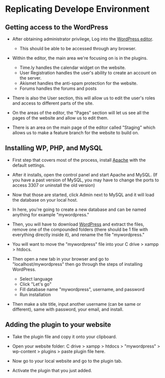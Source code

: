 # Replicating Develope Environment
## Getting access to the WordPress
- After obtaining administrator privilege, Log into the [WordPress editor](https://livetorock.org/wp-login.php?redirect_to=https%3A%2F%2Flivetorock.org%2Fwp-admin%2Fadmin.php%3Fpage%3Dbluehost&reauth=1).
    - This should be able to be accessed through any browser.

- Within the editor, the main area we're focusing on is in the plugins.
    - Time.ly handles the calendar widget on the website.
    - User Registration handles the user's ability to create an account on the server.
    - Akismet handles the anti-spam protection for the website.
    - Forums handles the forums and posts

- There is also the User section, this will allow us to edit the user's roles and access to different parts of the site.

- On the areas of the editor, the "Pages" section will let us see all the pages of the website and allow us to edit them.

- There is an area on the main page of the editor called "Staging" which allows us to make a feature branch for the website to build on.

## Installing WP, PHP, and MySQL
- First step that covers most of the process, install [Apache](https://www.apachefriends.org/) with the default settings.

- After it installs, open the control panel and start Apache and MySQL. (If you have a past version of MySQL, you may have to change the ports to access 3307 or uninstall the old version)

- Now that those are started, click Admin next to MySQL and it will load the database on your local host.

- In here, you're going to create a new database and can be named anything for example "mywordpress."

- Then, you will have to download [WordPress](https://wordpress.org/download/) and extract the files, remove one of the compounded folders (there should be 1 file with everything directly inside it), and rename the file "mywordpress."

- You will want to move the "mywordpress" file into your C drive > xampp > htdocs.

- Then open a new tab in your browser and go to "localhost/mywordpress" then go through the steps of installing WordPress.
    - Select language
    - Click "Let's go"
    - Fill database name "mywordpress", username, and password
    - Run installation

- Then make a site title, input another username (can be same or different), same with password, your email, and install.

## Adding the plugin to your website
- Take the plugin file and copy it onto your clipboard.

- Open your website folder: C drive > xampp > htdocs > "mywordpress" > wp-content > plugins > paste plugin file here.

- Now go to your local website and go to the plugin tab.

- Activate the plugin that you just added.
